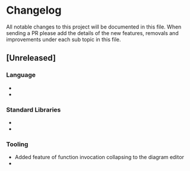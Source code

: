 # Changelog
All notable changes to this project will be documented in this file. When sending a PR please add the details of the new features, removals and improvements under each sub topic in this file.

## [Unreleased]

### Language

- 
-

### Standard Libraries

- 
-

### Tooling

- Added feature of function invocation collapsing to the diagram editor
-
